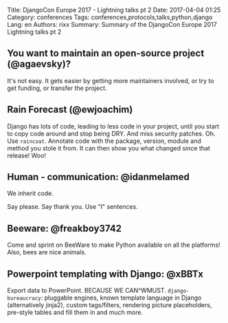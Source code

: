 Title: DjangoCon Europe 2017 - Lightning talks pt 2
Date:   2017-04-04 01:25
Category: conferences
Tags: conferences,protocols,talks,python,django
Lang: en
Authors: rixx
Summary: Summary of the DjangoCon Europe 2017 Lightning talks pt 2


## You want to maintain an open-source project (@agaevsky)?

It's not easy. It gets easier by getting more maintainers involved, or try to get funding, or transfer the project.

## Rain Forecast (@ewjoachim)

Django has lots of code, leading to less code in your project, until you start to copy code around and stop being DRY.
And miss security patches. Oh. Use `raincoat`. Annotate code with the package, version, module and method you stole it from. It
can then show you what changed since that release! Woo!

## Human - communication: @idanmelamed

We inherit code.

Say please. Say thank you. Use "I" sentences.

## Beeware: @freakboy3742

Come and sprint on BeeWare to make Python available on all the platforms! Also, bees are nice animals.

## Powerpoint templating with Django:  @xBBTx

Export data to PowerPoint. BECAUSE WE CAN^WMUST. `django-bureaucracy`: pluggable engines, known template language in
Django (alternatively jinja2), custom tags/filters, rendering picture placeholders, pre-style tables and fill them in
and much more.
